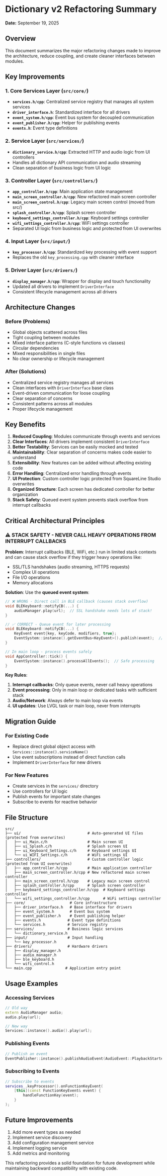 # Dictionary v2 Refactoring Summary

**Date:** September 19, 2025

## Overview
This document summarizes the major refactoring changes made to improve the architecture, reduce coupling, and create cleaner interfaces between modules.

## Key Improvements

### 1. Core Services Layer (`src/core/`)
- **`services.h/cpp`**: Centralized service registry that manages all system services
- **`driver_interface.h`**: Standardized interface for all drivers
- **`event_system.h/cpp`**: Event bus system for decoupled communication
- **`event_publisher.h/cpp`**: Helper for publishing events
- **`events.h`**: Event type definitions

### 2. Service Layer (`src/services/`)
- **`dictionary_service.h/cpp`**: Extracted HTTP and audio logic from UI controllers
- Handles all dictionary API communication and audio streaming
- Clean separation of business logic from UI logic

### 3. Controller Layer (`src/controllers/`)
- **`app_controller.h/cpp`**: Main application state management
- **`main_screen_controller.h/cpp`**: New refactored main screen controller
- **`main_screen_control.h/cpp`**: Legacy main screen control (moved from src/)
- **`splash_controller.h/cpp`**: Splash screen controller
- **`keyboard_settings_controller.h/cpp`**: Keyboard settings controller
- **`wifi_settings_controller.h/cpp`**: WiFi settings controller
- Separated UI logic from business logic and protected from UI overwrites

### 4. Input Layer (`src/input/`)
- **`key_processor.h/cpp`**: Standardized key processing with event support
- Replaces the old `key_processing.cpp` with cleaner interface

### 5. Driver Layer (`src/drivers/`)
- **`display_manager.h/cpp`**: Wrapper for display and touch functionality
- Updated all drivers to implement `DriverInterface`
- Consistent lifecycle management across all drivers

## Architecture Changes

### Before (Problems)
- Global objects scattered across files
- Tight coupling between modules
- Mixed interface patterns (C-style functions vs classes)
- Circular dependencies
- Mixed responsibilities in single files
- No clear ownership or lifecycle management

### After (Solutions)
- Centralized service registry manages all services
- Clean interfaces with `DriverInterface` base class
- Event-driven communication for loose coupling
- Clear separation of concerns
- Consistent patterns across all modules
- Proper lifecycle management

## Key Benefits

1. **Reduced Coupling**: Modules communicate through events and services
2. **Clear Interfaces**: All drivers implement consistent `DriverInterface`
3. **Better Testability**: Services can be easily mocked and tested
4. **Maintainability**: Clear separation of concerns makes code easier to understand
5. **Extensibility**: New features can be added without affecting existing code
6. **Error Handling**: Centralized error handling through events
7. **UI Protection**: Custom controller logic protected from SquareLine Studio overwrites
8. **Organized Structure**: Each screen has dedicated controller for better organization
9. **Stack Safety**: Queued event system prevents stack overflow from interrupt callbacks

## Critical Architectural Principles

### ⚠️ **STACK SAFETY - NEVER CALL HEAVY OPERATIONS FROM INTERRUPT CALLBACKS**

**Problem**: Interrupt callbacks (BLE, WiFi, etc.) run in limited stack contexts and can cause stack overflow if they trigger heavy operations like:
- SSL/TLS handshakes (audio streaming, HTTPS requests)
- Complex UI operations
- File I/O operations
- Memory allocations

**Solution**: Use the **queued event system**:
```cpp
// ❌ WRONG - Direct call in BLE callback (causes stack overflow)
void BLEKeyboard::notifyCB(...) {
    audioManager.play(url);  // SSL handshake needs lots of stack!
}

// ✅ CORRECT - Queue event for later processing
void BLEKeyboard::notifyCB(...) {
    KeyEvent event{key, keyCode, modifiers, true};
    EventSystem::instance().getEventBus<KeyEvent>().publish(event);  // Just queues
}

// In main loop - process events safely
void AppController::tick() {
    EventSystem::instance().processAllEvents();  // Safe processing
}
```

**Key Rules**:
1. **Interrupt callbacks**: Only queue events, never call heavy operations
2. **Event processing**: Only in main loop or dedicated tasks with sufficient stack
3. **Audio/Network**: Always defer to main loop via events
4. **UI updates**: Use LVGL task or main loop, never from interrupts

## Migration Guide

### For Existing Code
- Replace direct global object access with `Services::instance().serviceName()`
- Use event subscriptions instead of direct function calls
- Implement `DriverInterface` for new drivers

### For New Features
- Create services in the `services/` directory
- Use controllers for UI logic
- Publish events for important state changes
- Subscribe to events for reactive behavior

## File Structure
```
src/
├── ui/                              # Auto-generated UI files (protected from overwrites)
│   ├── ui_Main.c/h                  # Main screen UI
│   ├── ui_Splash.c/h                # Splash screen UI  
│   ├── ui_Keyboard_Settings.c/h     # Keyboard settings UI
│   └── ui_WIFI_Settings.c/h         # WiFi settings UI
├── controllers/                     # Custom controller logic (protected from UI overwrites)
│   ├── app_controller.h/cpp         # Main application controller
│   ├── main_screen_controller.h/cpp # New refactored main screen controller
│   ├── main_screen_control.h/cpp    # Legacy main screen control
│   ├── splash_controller.h/cpp      # Splash screen controller
│   ├── keyboard_settings_controller.h/cpp  # Keyboard settings controller
│   └── wifi_settings_controller.h/cpp      # WiFi settings controller
├── core/                    # Core infrastructure
│   ├── driver_interface.h   # Base interface for drivers
│   ├── event_system.h       # Event bus system
│   ├── event_publisher.h    # Event publishing helper
│   ├── events.h            # Event type definitions
│   └── services.h          # Service registry
├── services/               # Business logic services
│   └── dictionary_service.h
├── input/                  # Input handling
│   └── key_processor.h
├── drivers/                # Hardware drivers
│   ├── display_manager.h
│   ├── audio_manager.h
│   ├── ble_keyboard.h
│   └── wifi_control.h
└── main.cpp               # Application entry point
```

## Usage Examples

### Accessing Services
```cpp
// Old way
extern AudioManager audio;
audio.play(url);

// New way
Services::instance().audio().play(url);
```

### Publishing Events
```cpp
// Publish an event
EventPublisher::instance().publishAudioEvent(AudioEvent::PlaybackStarted, url);
```

### Subscribing to Events
```cpp
// Subscribe to events
services_.keyProcessor().onFunctionKeyEvent(
    [this](const FunctionKeyEvent& event) {
        handleFunctionKey(event);
    }
);
```

## Future Improvements
1. Add more event types as needed
2. Implement service discovery
3. Add configuration management service
4. Implement logging service
5. Add metrics and monitoring

This refactoring provides a solid foundation for future development while maintaining backward compatibility with existing code.
